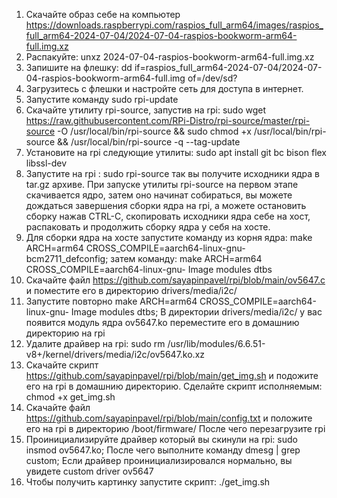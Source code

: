 1. Скачайте образ себе на компьютер https://downloads.raspberrypi.com/raspios_full_arm64/images/raspios_full_arm64-2024-07-04/2024-07-04-raspios-bookworm-arm64-full.img.xz
2. Распакуйте: unxz 2024-07-04-raspios-bookworm-arm64-full.img.xz 
3. Запишите на флешку: dd if=raspios_full_arm64-2024-07-04/2024-07-04-raspios-bookworm-arm64-full.img of=/dev/sd?
4. Загрузитесь с флешки и настройте сеть для доступа в интернет.
5. Запустите команду sudo rpi-update 
7. Скачайте утилиту rpi-source, запустив на rpi: sudo wget https://raw.githubusercontent.com/RPi-Distro/rpi-source/master/rpi-source -O /usr/local/bin/rpi-source && sudo chmod +x /usr/local/bin/rpi-source && /usr/local/bin/rpi-source -q --tag-update
8. Установите на rpi следующие утилиты: sudo apt install git bc bison flex libssl-dev
9. Запустите на rpi : sudo rpi-source так вы получите исходники ядра в tar.gz архиве. При запуске утилиты rpi-source на первом этапе скачивается ядро, затем оно начинат собираться, вы можете дождаться завершения сборки ядра на rpi, а можете остановить сборку нажав CTRL-C, скопировать исходники ядра себе на хост, распаковать и продолжить сборку ядра у себя на хосте.
10. Для сборки ядра на хосте запустите команду из корня ядра: make ARCH=arm64 CROSS_COMPILE=aarch64-linux-gnu- bcm2711_defconfig; затем команду: make ARCH=arm64 CROSS_COMPILE=aarch64-linux-gnu- Image modules dtbs
11. Скачайте файл https://github.com/sayapinpavel/rpi/blob/main/ov5647.c и поместите его в директорию drivers/media/i2c/
12. Запустите повторно make ARCH=arm64 CROSS_COMPILE=aarch64-linux-gnu- Image modules dtbs; В директории drivers/media/i2c/ у вас появится модуль ядра ov5647.ko переместите его в домашнию директорию на rpi
13. Удалите драйвер на rpi: sudo rm /usr/lib/modules/6.6.51-v8+/kernel/drivers/media/i2c/ov5647.ko.xz
14. Скачайте скрипт https://github.com/sayapinpavel/rpi/blob/main/get_img.sh и подожите его на rpi в домашнию директорию. Сделайте скрипт исполняемым: chmod +x get_img.sh
15. Скачайте файл https://github.com/sayapinpavel/rpi/blob/main/config.txt и положите его на rpi в директорию /boot/firmware/  После чего перезагрузите rpi
16. Проинициализируйте драйвер который вы скинули на rpi: sudo insmod ov5647.ko; После чего выполните команду dmesg | grep custom; Если драйвер проинициализировался нормально, вы увидете custom driver ov5647 
17. Чтобы получить картинку запустите скрипт: ./get_img.sh   
